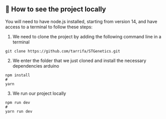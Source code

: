 ## 🚀 How to see the project locally 

You will need to have node.js installed, starting from version 14, and have access to a terminal to follow these steps:
>
1. We need to clone the project by adding the following command line in a terminal
```
git clone https://github.com/tarrifa/STGenetics.git
```
2. We enter the folder that we just cloned and install the necessary dependencies
arduino
```
npm install
#
yarn
```
>
3. We run our project locally
```
npm run dev
#
yarn run dev
```
